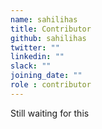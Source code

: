 ```yaml
---
name: sahilihas
title: Contributor
github: sahilihas
twitter: ""
linkedin: ""
slack: ""
joining_date: ""
role : contributor
---
```


Still waiting for this
